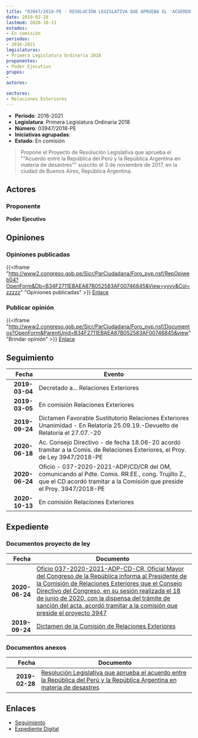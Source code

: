 ```yaml
---
title: "03947/2018-PE - RESOLUCIÓN LEGISLATIVA QUE APRUEBA EL 'ACUERDO ENTRE LA REPÚBLICA DEL PERÚ Y LA REPÚBLICA ARGENTINA EN MATERIA DE DESASTRES'"
date: 2019-02-28
lastmod: 2020-10-13
estados:
- En comisión
periodos:
- 2016-2021
legislaturas:
- Primera Legislatura Ordinaria 2018
proponentes:
- Poder Ejecutivo
grupos:
- 
autores:

sectores:
- Relaciones Exteriores
---
```

- **Periodo**: 2016-2021
- **Legislatura**: Primera Legislatura Ordinaria 2018
- **Número**: 03947/2018-PE
- **Iniciativas agrupadas**: 
- **Estado**: En comisión

> Propone el Proyecto de Resolución Legislativa que aprueba el ""Acuerdo entre la República del Perú y la República Argentina en materia de desastres"" suscrito el 3 de noviembre de 2017, en la ciudad de Buenos Aires, República Argentina.


## Actores

### Proponente

**Poder Ejecutivo**

## Opiniones

### Opiniones publicadas

{{<iframe "http://www2.congreso.gob.pe/Sicr/ParCiudadana/Foro_pvp.nsf/RepOpiweb04?OpenForm&Db=B34F2711EBAEA87B052583AF00746845&View=yyyy&Col=zzzzz" "Opiniones publicadas" >}}
[Enlace](http://www2.congreso.gob.pe/Sicr/ParCiudadana/Foro_pvp.nsf/RepOpiweb04?OpenForm&Db=B34F2711EBAEA87B052583AF00746845&View=yyyy&Col=zzzzz)

### Publicar opinión

{{<iframe "http://www2.congreso.gob.pe/Sicr/ParCiudadana/Foro_pvp.nsf/Documentos?OpenForm&ParentUnid=B34F2711EBAEA87B052583AF00746845&view" "Brindar opinión" >}}
[Enlace](http://www2.congreso.gob.pe/Sicr/ParCiudadana/Foro_pvp.nsf/Documentos?OpenForm&ParentUnid=B34F2711EBAEA87B052583AF00746845&view)


## Seguimiento

| Fecha | Evento |
|------:|--------|
| **2019-03-04** | Decretado a... Relaciones Exteriores |
| **2019-03-05** | En comisión Relaciones Exteriores |
| **2019-09-24** | Dictamen Favorable Sustitutorio Relaciones Exteriores Unanimidad - En Relatoría 25.09.19.-Devuelto de Relatoría el 27.07.-20 |
| **2020-06-18** | Ac. Consejo Directivo - de fecha 18.06-20 acordó tramitar a la Comis. de Relaciones Exteriores, el Proy. de Ley 3947/2018-PE |
| **2020-06-24** | Oficio - 037-2020-2021-ADP/CD/CR del OM, comunicando al Pdte. Comis. RR.EE., cong. Trujillo Z., que el CD acordó tramitar a la Comisión que preside el Proy. 3947/2018-PE |
| **2020-10-13** | En comisión Relaciones Exteriores |

## Expediente

### Documentos proyecto de ley

| Fecha | Documento |
|------:|-----------|
| **2020-06-24** | [Oficio 037-2020-2021-ADP-CD-CR, Oficial Mayor del Congreso de la República informa al Presidente de la Comisión de Relaciones Exteriores que el Consejo Directivo del Congreso, en su sesión realizada el 18 de junio de 2020, con la dispensa del trámite de sanción del acta, acordó tramitar a la comisión que preside el proyecto 3947](http://www.leyes.congreso.gob.pe/Documentos/2016_2021/Oficios/Oficialia_Mayor/OFICIO-037-2020-2021-ADP-CD-CR.pdf) |
| **2019-09-24** | [Dictamen de la Comisión de Relaciones Exteriores](http://www.leyes.congreso.gob.pe/Documentos/2016_2021/Dictamenes/Proyectos_de_Ley/03947DC20MAY20190924.pdf) |

### Documentos anexos

| Fecha | Documento |
|------:|-----------|
| **2019-02-28** | [Resolución Legislativa que aprueba el acuerdo entre la República del Perú y la República Argentina en materia de desastres](http://www.leyes.congreso.gob.pe/Documentos/2016_2021/Proyectos_de_Ley_y_de_Resoluciones_Legislativas/PL0394720190228.pdf) |

## Enlaces

- [Seguimiento](http://www2.congreso.gob.pe/Sicr/TraDocEstProc/CLProLey2016.nsf/f7fff46988ca05b1052578e100829cc7/865e270ce66076b2052583af0063505f?OpenDocument)
- [Expediente Digital](http://www2.congreso.gob.pe/Sicr/TraDocEstProc/Expvirt_2011.nsf/visbusqptramdoc1621/03947?opendocument)

